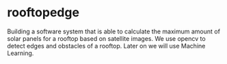 # rooftopedge

Building a software system that is able to calculate the maximum amount of solar panels for a rooftop based on satellite images. We use opencv to detect edges and obstacles of a rooftop. Later on we will use Machine Learning.
